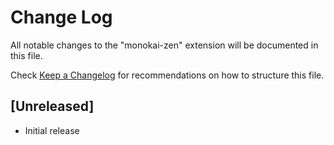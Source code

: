 # Change Log

All notable changes to the "monokai-zen" extension will be documented in this file.

Check [Keep a Changelog](http://keepachangelog.com/) for recommendations on how to structure this file.

## [Unreleased]

- Initial release
